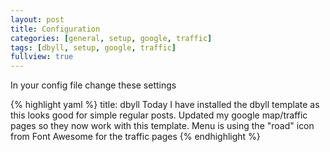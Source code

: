 ```yaml
---
layout: post
title: Configuration
categories: [general, setup, google, traffic]
tags: [dbyll, setup, google, traffic]
fullview: true
---
```


In your config file change these settings

{% highlight yaml %}
title: dbyll
Today I have installed the dbyll template as this looks good for simple regular posts.
Updated my google map/traffic pages so they now work with this template.
Menu is using the "road" icon from Font Awesome for the traffic pages
{% endhighlight %}